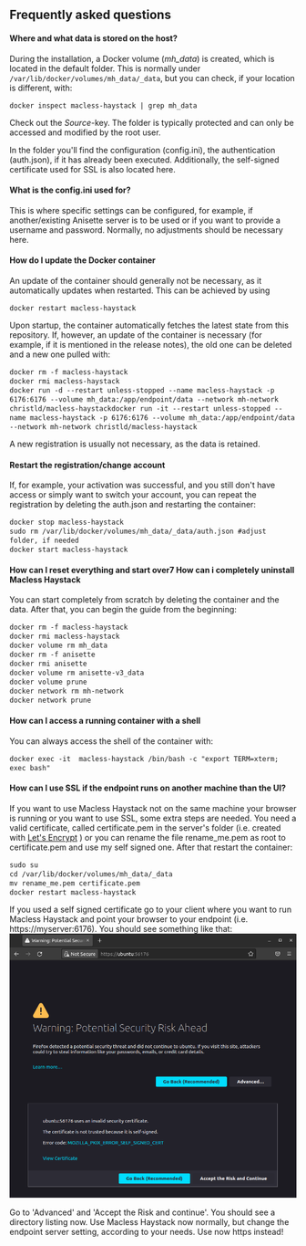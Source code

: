 
## Frequently asked questions

#### Where and what data is stored on the host?

During the installation, a Docker volume (*mh_data*) is created, which is located in the default folder. This is normally under `/var/lib/docker/volumes/mh_data/_data`, but you can check, if your location is different, with:

```
docker inspect macless-haystack | grep mh_data
```
Check out the *Source*-key. The folder is typically protected and can only be accessed and modified by the root user.

In the folder you'll find the configuration (config.ini), the authentication (auth.json), if it has already been executed. Additionally, the self-signed certificate used for SSL is also located here.

#### What is the config.ini used for?

This is where specific settings can be configured, for example, if another/existing Anisette server is to be used or if you want to provide a username and password. Normally, no adjustments should be necessary here.

#### How do I update the Docker container

An update of the container should generally not be necessary, as it automatically updates when restarted. This can be achieved by using 
```
docker restart macless-haystack
```

Upon startup, the container automatically fetches the latest state from this repository. If, however, an update of the container is necessary (for example, if it is mentioned in the release notes), the old one can be deleted and a new one pulled with:

```
docker rm -f macless-haystack
docker rmi macless-haystack
docker run -d --restart unless-stopped --name macless-haystack -p 6176:6176 --volume mh_data:/app/endpoint/data --network mh-network christld/macless-haystackdocker run -it --restart unless-stopped --name macless-haystack -p 6176:6176 --volume mh_data:/app/endpoint/data --network mh-network christld/macless-haystack
```
A new registration is usually not necessary, as the data is retained.

#### Restart the registration/change account


If, for example, your activation was successful, and you still don't have access or simply want to switch your account, you can repeat the registration by deleting the auth.json and restarting the container:

```
docker stop macless-haystack
sudo rm /var/lib/docker/volumes/mh_data/_data/auth.json #adjust folder, if needed
docker start macless-haystack
```

#### How can I reset everything and start over7 How can i completely uninstall Macless Haystack


You can start completely from scratch by deleting the container and the data. After that, you can begin the guide from the beginning:

```
docker rm -f macless-haystack
docker rmi macless-haystack
docker volume rm mh_data
docker rm -f anisette
docker rmi anisette
docker volume rm anisette-v3_data
docker volume prune
docker network rm mh-network
docker network prune
```

#### How can I access a running container with a shell

You can always access the shell of the container with:
```
docker exec -it  macless-haystack /bin/bash -c "export TERM=xterm; exec bash"
```
#### How can I use SSL if the endpoint runs on another machine than the UI?

If you want to use Macless Haystack not on the same machine your browser is running or you want to use SSL, some extra steps are needed. You need a valid certificate, called certificate.pem in the server's folder (i.e. created with [Let's Encrypt](https://letsencrypt.org/) ) or you can rename the file rename_me.pem as root to certificate.pem and use my self signed one. After that restart the container: 
```
sudo su
cd /var/lib/docker/volumes/mh_data/_data
mv rename_me.pem certificate.pem
docker restart macless-haystack
```
If you used a self signed certificate go to your client where you want to run Macless Haystack and point your browser to your endpoint (i.e. https://myserver:6176). You should see something like that:
![Certificate error](firefox_cert.png)

Go to 'Advanced' and 'Accept the Risk and continue'. You should see a directory listing now. Use Macless Haystack now normally, but change the endpoint server setting, according to your needs. Use now https instead!